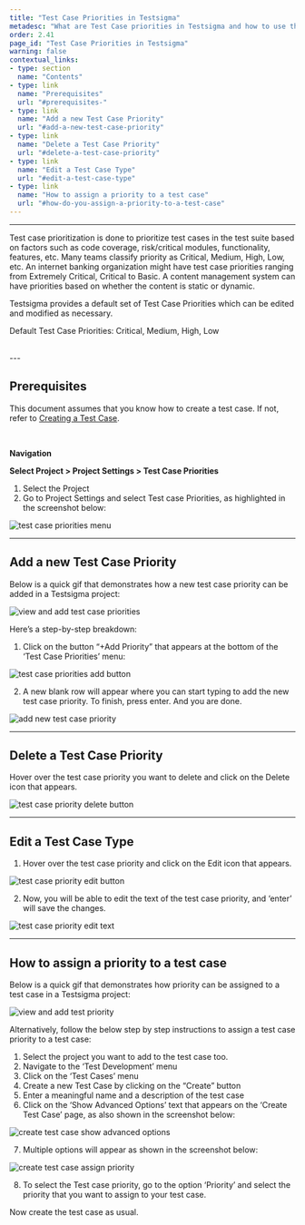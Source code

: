 ```yaml
---
title: "Test Case Priorities in Testsigma"
metadesc: "What are Test Case priorities in Testsigma and how to use them."
order: 2.41
page_id: "Test Case Priorities in Testsigma"
warning: false
contextual_links:
- type: section
  name: "Contents"
- type: link
  name: "Prerequisites"
  url: "#prerequisites-"
- type: link
  name: "Add a new Test Case Priority"
  url: "#add-a-new-test-case-priority"
- type: link
  name: "Delete a Test Case Priority"
  url: "#delete-a-test-case-priority"
- type: link
  name: "Edit a Test Case Type"
  url: "#edit-a-test-case-type"
- type: link
  name: "How to assign a priority to a test case"
  url: "#how-do-you-assign-a-priority-to-a-test-case"
---
```


---

Test case prioritization is done to prioritize test cases in the test suite based on factors such as code coverage, risk/critical modules, functionality, features, etc. Many teams classify priority as Critical, Medium, High, Low, etc. An internet banking organization might have test case priorities ranging from Extremely Critical, Critical to Basic. A content management system can have priorities based on whether the content is static or dynamic. 

Testsigma provides a default set of Test Case Priorities which can be edited and modified as necessary. 

Default Test Case Priorities:  Critical, Medium, High, Low

<br>
---

## **Prerequisites**
This document assumes that you know how to create a test case. If not, refer to [Creating a Test Case](https://testsigma.com/docs/test-cases/manage/add-edit-delete/).

<br>

**Navigation** 

**Select Project > Project Settings > Test Case Priorities**

1. Select the Project
2. Go to Project Settings and select Test case Priorities, as highlighted in the screenshot below:

![test case priorities menu](https://docs.testsigma.com/images/test-case-priorities/test-case-priorities-menu.png)

---

## **Add a new Test Case Priority**
Below is a quick gif that demonstrates how a new test case priority can be added in a Testsigma project:

![view and add test case priorities](https://docs.testsigma.com/images/test-case-priorities/view-and-add-test-case-priorities.gif)

Here’s a step-by-step breakdown:

1. Click on the button “+Add Priority” that appears at the bottom of the ‘Test Case Priorities’ menu:

![test case priorities add button](https://docs.testsigma.com/images/test-case-priorities/test-case-priorities-add-button.png)


2. A new blank row will appear where you can start typing to add the new test case priority. To finish, press enter. And you are done.

![add new test case priority](https://docs.testsigma.com/images/test-case-priorities/add-new-test-priority-type.png)

---

## **Delete a Test Case Priority**

Hover over the test case priority you want to delete and click on the Delete icon that appears.

![test case priority delete button](https://docs.testsigma.com/images/test-case-priorities/test-case-priority-delete-button.png)


---

## **Edit a Test Case Type**

1. Hover over the test case priority and click on the Edit icon that appears. 

![test case priority edit button](https://docs.testsigma.com/images/test-case-priorities/test-case-priority-edit-button.png)

2. Now, you will be able to edit the text of the test case priority, and ‘enter’ will save the changes.

![test case priority edit text](https://docs.testsigma.com/images/test-case-priorities/test-case-priority-edit-text.png)

---

## **How to assign a priority to a test case**

Below is a quick gif that demonstrates how priority can be assigned to a test case in a Testsigma project:

![view and add test priority](https://docs.testsigma.com/images/test-case-priorities/view-and-add-test-priorities.gif)

Alternatively, follow the below step by step instructions to assign a test case priority to a test case:
1. Select the project you want to add to the test case too.
2. Navigate to the ‘Test Development’ menu
3. Click on the ‘Test Cases’ menu 
4. Create a new Test Case by clicking on the “Create” button
5. Enter a meaningful name and a description of the test case
6. Click on the ‘Show Advanced Options’ text that appears on the ‘Create Test Case’ page, as also shown in the screenshot below:

![create test case show advanced options](https://docs.testsigma.com/images/test-case-priorities/create-test-case-show-advanced-options.png)


7. Multiple options will appear as shown in the screenshot below:

![create test case assign priority](https://docs.testsigma.com/images/test-case-priorities/create-test-case-assign-priority.png)

8. To select the Test case priority, go to the option ‘Priority’ and select the priority that you want to assign to your test case.

Now create the test case as usual.








